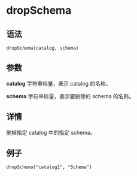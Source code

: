 # dropSchema

## 语法

`dropSchema(catalog, schema)`

## 参数

**catalog** 字符串标量，表示 catalog 的名称。

**schema** 字符串标量，表示要删除的 schema 的名称。

## 详情

删掉指定 catalog 中的指定 schema。

## 例子

```
dropSchema("catalog1", "Schema")
```


